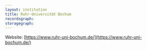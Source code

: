```yaml
---
layout: institution
title: Ruhr-Universität Bochum
recordsgraph: 
storagegraph: 
---
```


Website: [https://www.ruhr-uni-bochum.de/](https://www.ruhr-uni-bochum.de/)
